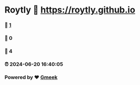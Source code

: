 # Roytly :link: https://roytly.github.io 
### :page_facing_up: [1](https://roytly.github.io/tag.html) 
### :speech_balloon: 0 
### :hibiscus: 4 
### :alarm_clock: 2024-06-20 16:40:05 
### Powered by :heart: [Gmeek](https://github.com/Meekdai/Gmeek)
